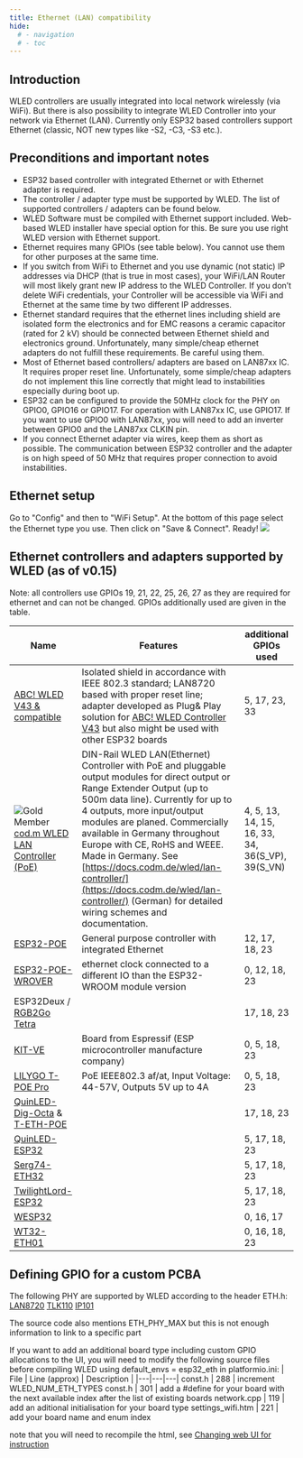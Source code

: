 ```yaml
---
title: Ethernet (LAN) compatibility
hide:
  # - navigation
  # - toc
---
```


## Introduction

WLED controllers are usually integrated into local network wirelessly (via WiFi). But there is also possibility to integrate WLED Controller into your network via Ethernet (LAN). Currently only ESP32 based controllers support Ethernet (classic, NOT new types like -S2, -C3, -S3 etc.).

## Preconditions and important notes
-	ESP32 based controller with integrated Ethernet or with Ethernet adapter is required.
-	The controller / adapter type must be supported by WLED. The list of supported controllers / adapters can be found below.
-	WLED Software must be compiled with Ethernet support included. Web-based WLED installer have special option for this. Be sure you use right WLED version with Ethernet support.
-	Ethernet requires many GPIOs (see table below). You cannot use them for other purposes at the same time.
-	If you switch from WiFi to Ethernet and you use dynamic (not static) IP addresses via DHCP (that is true in most cases), your WiFi/LAN Router will most likely grant new IP address to the WLED Controller. If you don’t delete WiFi credentials, your Controller will be accessible via WiFi and Ethernet at the same time by two different IP addresses.
-	Ethernet standard requires that the ethernet lines including shield are isolated form the electronics and for EMC reasons a ceramic capacitor (rated for 2 kV) should be connected between Ethernet shield and electronics ground. Unfortunately, many simple/cheap ethernet adapters do not fulfill these requirements. Be careful using them.
-	Most of Ethernet based controllers/ adapters are based on LAN87xx IC. It requires proper reset line. Unfortunately, some simple/cheap adapters do not implement this line correctly that might lead to instabilities especially during boot up.
-	ESP32 can be configured to provide the 50MHz clock for the PHY on GPIO0, GPIO16 or GPIO17. For operation with LAN87xx IC, use GPIO17. If you want to use GPIO0 with LAN87xx, you will need to add an inverter between GPIO0 and the LAN87xx CLKIN pin.
-	If you connect Ethernet adapter via wires, keep them as short as possible. The communication between ESP32 controller and the adapter is on high speed of 50 MHz that requires proper connection to avoid instabilities.

## Ethernet setup
Go to "Config" and then to "WiFi Setup". At the bottom of this page select the Ethernet type you use. Then click on "Save &  Connect". Ready!
![](../assets/images/content/wled_ethernet_settings.jpg)

## Ethernet controllers and adapters supported by WLED (as of v0.15)
Note: all controllers use GPIOs 19, 21, 22, 25, 26, 27 as they are required for ethernet and can not be changed. GPIOs additionally used are given in the table.

| Name | Features | additional GPIOs used |
|---|---|---|
[ABC! WLED V43 & compatible](https://shop.myhome-control.de/Ethernet-Adapter-fuer-WLED-Controller/HW10016) | Isolated shield in accordance with IEEE 802.3 standard; LAN8720 based with proper reset line; adapter developed as Plug& Play solution for [ABC! WLED Controller V43](https://shop.myhome-control.de/ABC-WLED-Controller-Board-5-24V/HW10015) but also might be used with other ESP32 boards | 5, 17, 23, 33
![Gold Member](../assets/images/content/akemi_gold.png)<br/> [cod.m WLED LAN Controller (PoE)](https://shop.codm.de/automation/wled/wled-lan-controller-poe-hutschiene) | DIN-Rail WLED LAN(Ethernet) Controller with PoE and pluggable output modules for direct output or Range Extender Output (up to 500m data line). Currently for up to 4 outputs, more input/output modules are planed. Commercially available in Germany throughout Europe with CE, RoHS and WEEE. Made in Germany. See [https://docs.codm.de/wled/lan-controller/](https://docs.codm.de/wled/lan-controller/) (German) for detailed wiring schemes and documentation. | 4, 5, 13, 14, 15, 16, 33, 34, 36(S_VP), 39(S_VN)
[ESP32-POE](https://github.com/OLIMEX/ESP32-POE/) | General purpose controller with integrated Ethernet | 12, 17, 18, 23
[ESP32-POE-WROVER](https://www.olimex.com/Products/IoT/ESP32/ESP32-POE/open-source-hardware) | ethernet clock connected to a different IO than the ESP32-WROOM module version | 0, 12, 18, 23
ESP32Deux / [RGB2Go Tetra](https://rgb2go.com/products/ethernet-module-for-tetra2go) |  | 17, 18, 23
[KIT-VE](https://docs.espressif.com/projects/esp-idf/en/latest/esp32/hw-reference/esp32/get-started-ethernet-kit.html) | Board from Espressif (ESP microcontroller manufacture company) | 0, 5, 18, 23
[LILYGO T-POE Pro](https://www.lilygo.cc/products/t-poe-pro) |  PoE IEEE802.3 af/at, Input Voltage: 44-57V, Outputs 5V up to 4A | 0, 5, 18, 23
[QuinLED-Dig-Octa](https://quinled.info/quinled-dig-octa/) & [T-ETH-POE](https://www.lilygo.cc/products/t-internet-poe) |  | 17, 18, 23
[QuinLED-ESP32](https://quinled.info/quinled-esp32-ethernet/) |  | 5, 17, 18, 23
[Serg74-ETH32](https://github.com/srg74/ESP32_ethernet) |  | 5, 17, 18, 23
[TwilightLord-ESP32](https://www.hackster.io/news/twilightlord-s-esp32-dev-board-aims-to-improve-on-the-wemos-d1-mini-esp32-and-its-various-clones-3bf449c30d1e) |  | 5, 17, 18, 23
[WESP32](https://wesp32.com/) |  | 0, 16, 17
[WT32-ETH01](https://www.seeedstudio.com/Ethernet-module-based-on-ESP32-series-WT32-ETH01-p-4736.html) |  | 0, 16, 18, 23

## Defining GPIO for a custom PCBA

The following PHY are supported by WLED according to the header ETH.h:
[LAN8720](https://www.microchip.com/en-us/product/lan8720a)
[TLK110](https://www.ti.com/product/TLK110)
[IP101](https://www.lcsc.com/datasheet/lcsc_datasheet_2206021645_WIZNET-IP101GRI_C910373.pdf)

The source code also mentions ETH_PHY_MAX but this is not enough information to link to a specific part

If you want to add an additional board type including custom GPIO allocations to the UI, you will need to modify the following source files before compiling WLED using default_envs = esp32_eth in platformio.ini:
| File | Line (approx) | Description |
|---|---|---|
const.h | 288 | increment WLED_NUM_ETH_TYPES
const.h | 301 | add a #define for your board with the next available index after the list of existing boards
network.cpp | 119 | add an aditional initialisation for your board type
settings_wifi.htm | 221 | add your board name and enum index


note that you will need to recompile the html, see [Changing web UI for instruction](https://github.com/Aircoookie/WLED/wiki/Add-own-functionality/a30b2f3004c9aafc0639138afbff73b4efe4a766)
